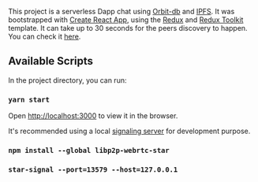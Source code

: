 This project is a serverless Dapp chat using [Orbit-db](https://github.com/orbitdb/orbit-db/) and [IPFS](https://github.com/ipfs/ipfs). It was bootstrapped with [Create React App](https://github.com/facebook/create-react-app), using the [Redux](https://redux.js.org/) and [Redux Toolkit](https://redux-toolkit.js.org/) template. It can take up to 30 seconds for the peers discovery to happen. You can check it [here](https://ipfs.io/ipfs/QmNZrEwobXAat1C451pK5KYuEdtPpoer5KAdCjBQw22cJg).

## Available Scripts

In the project directory, you can run:

### `yarn start`

Open [http://localhost:3000](http://localhost:3000) to view it in the browser.

It's recommended using a local [signaling server](https://github.com/libp2p/js-libp2p-webrtc-star) for development purpose.

### `npm install --global libp2p-webrtc-star`

### `star-signal --port=13579 --host=127.0.0.1`
